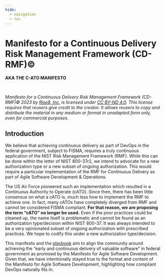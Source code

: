 ```yaml
---
hide:
  - navigation
  - toc
---
```


# Manifesto for a Continuous Delivery Risk Management Framework (CD-RMF)©

**AKA THE C-ATO MANIFESTO**

<br/>

*Manifesto for a Continuous Delivery Risk Management Framework (CD-RMF)© 2023 by [Rise8, Inc.](https://rise8.us) is licensed under [CC BY-ND 4.0](http://creativecommons.org/licenses/by-nd/4.0/?ref=chooser-v1). This license requires that reusers give credit to the creator. It allows reusers to copy and distribute the material in any medium or format in unadapted form only, even for commercial purposes.*

## Introduction

We believe that achieving continuous delivery as part of DevOps in the federal government, subject to FISMA, requires a truly continuous application of the NIST Risk Management Framework (RMF). While this can be done within the letter of NIST 800-37r2, we intend to advocate for a new authorization type or a new subset of ongoing authorization. This would require a particular implementation of the RMF for Continuous Delivery as part of Agile Software Development & Operations. 

The US Air Force pioneered such an implementation which resulted in a Continuous Authority to Operate (cATO). Since then, there has been little consensus on what a cATO is, much less how to implement the RMF to achieve one. In fact, many cATOs have completely diverged from RMF and cannot be considered FISMA compliant. **For that reason, we are proposing the term “cATO” no longer be used.** Even if the poor practices could be cleaned up, the name itself is problematic and cannot be found as an authorization type/decision within NIST 800-37. It was always intended to be a very opinionated subset of ongoing authorization with prescribed practices. We hope to codify this under a new authorization type/decision.

This manifesto and the [playbook](https://rise8-us.github.io/cato-playbook/) aim to align the community around achieving the “early and continuous delivery of valuable software” in federal government as promised by the Manifesto for Agile Software Development. Given that, we have intentionally stayed true to the format and content of the Manifesto for Agile Software Development, highlighting how compliant DevOps naturally fits in.
